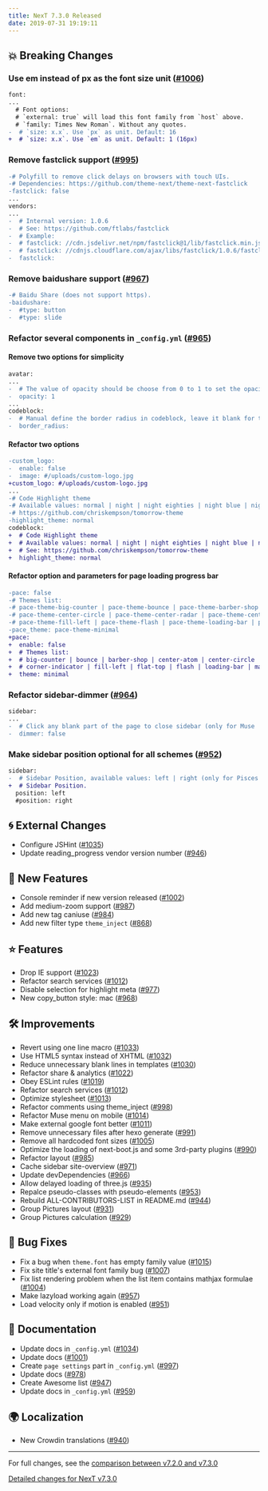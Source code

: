 ```yaml
---
title: NexT 7.3.0 Released
date: 2019-07-31 19:19:11
---
```


## 💥 Breaking Changes

### Use em instead of px as the font size unit ([#1006](https://github.com/theme-next/hexo-theme-next/pull/1006))

```diff
font:
...
  # Font options:
  # `external: true` will load this font family from `host` above.
  # `family: Times New Roman`. Without any quotes.
-  # `size: x.x`. Use `px` as unit. Default: 16
+  # `size: x.x`. Use `em` as unit. Default: 1 (16px)
```

### Remove fastclick support ([#995](https://github.com/theme-next/hexo-theme-next/pull/995))

```diff
-# Polyfill to remove click delays on browsers with touch UIs.
-# Dependencies: https://github.com/theme-next/theme-next-fastclick
-fastclick: false
...
vendors:
...
-  # Internal version: 1.0.6
-  # See: https://github.com/ftlabs/fastclick
-  # Example:
-  # fastclick: //cdn.jsdelivr.net/npm/fastclick@1/lib/fastclick.min.js
-  # fastclick: //cdnjs.cloudflare.com/ajax/libs/fastclick/1.0.6/fastclick.min.js
-  fastclick:
```

### Remove baidushare support ([#967](https://github.com/theme-next/hexo-theme-next/pull/967))

```diff
-# Baidu Share (does not support https).
-baidushare:
-  #type: button
-  #type: slide
```

### Refactor several components in `_config.yml` ([#965](https://github.com/theme-next/hexo-theme-next/pull/965))

#### Remove two options for simplicity

```diff
avatar:
...
-  # The value of opacity should be choose from 0 to 1 to set the opacity of the avatar.
-  opacity: 1
...
codeblock:
-  # Manual define the border radius in codeblock, leave it blank for the default value: 1
-  border_radius:
```

#### Refactor two options

```diff
-custom_logo:
-  enable: false
-  image: #/uploads/custom-logo.jpg
+custom_logo: #/uploads/custom-logo.jpg
...
-# Code Highlight theme
-# Available values: normal | night | night eighties | night blue | night bright
-# https://github.com/chriskempson/tomorrow-theme
-highlight_theme: normal
codeblock:
+  # Code Highlight theme
+  # Available values: normal | night | night eighties | night blue | night bright
+  # See: https://github.com/chriskempson/tomorrow-theme
+  highlight_theme: normal
```

#### Refactor option and parameters for page loading progress bar 

```diff
-pace: false
-# Themes list:
-# pace-theme-big-counter | pace-theme-bounce | pace-theme-barber-shop | pace-theme-center-atom
-# pace-theme-center-circle | pace-theme-center-radar | pace-theme-center-simple | pace-theme-corner-indicator
-# pace-theme-fill-left | pace-theme-flash | pace-theme-loading-bar | pace-theme-mac-osx | pace-theme-minimal
-pace_theme: pace-theme-minimal
+pace:
+  enable: false
+  # Themes list:
+  # big-counter | bounce | barber-shop | center-atom | center-circle | center-radar | center-simple
+  # corner-indicator | fill-left | flat-top | flash | loading-bar | mac-osx | material | minimal
+  theme: minimal
```

### Refactor sidebar-dimmer ([#964](https://github.com/theme-next/hexo-theme-next/pull/964))

```diff
sidebar:
...
-  # Click any blank part of the page to close sidebar (only for Muse | Mist).
-  dimmer: false
```

### Make sidebar position optional for all schemes ([#952](https://github.com/theme-next/hexo-theme-next/pull/952))

```diff
sidebar:
-  # Sidebar Position, available values: left | right (only for Pisces | Gemini).
+  # Sidebar Position.
  position: left
  #position: right
```

## 🌀 External Changes

- Configure JSHint ([#1035](https://github.com/theme-next/hexo-theme-next/pull/1035))
- Update reading_progress vendor version number ([#946](https://github.com/theme-next/hexo-theme-next/pull/946))

## 🌟 New Features

- Console reminder if new version released ([#1002](https://github.com/theme-next/hexo-theme-next/pull/1002))
- Add medium-zoom support ([#987](https://github.com/theme-next/hexo-theme-next/pull/987))
- Add new tag caniuse ([#984](https://github.com/theme-next/hexo-theme-next/pull/984))
- Add new filter type `theme_inject` ([#868](https://github.com/theme-next/hexo-theme-next/pull/868))

## ⭐ Features

- Drop IE support ([#1023](https://github.com/theme-next/hexo-theme-next/pull/1023))
- Refactor search services ([#1012](https://github.com/theme-next/hexo-theme-next/pull/1012))
- Disable selection for highlight meta ([#977](https://github.com/theme-next/hexo-theme-next/pull/977))
- New copy_button style: mac ([#968](https://github.com/theme-next/hexo-theme-next/pull/968))

## 🛠 Improvements

- Revert using one line macro ([#1033](https://github.com/theme-next/hexo-theme-next/pull/1033))
- Use HTML5 syntax instead of XHTML ([#1032](https://github.com/theme-next/hexo-theme-next/pull/1032))
- Reduce unnecessary blank lines in templates ([#1030](https://github.com/theme-next/hexo-theme-next/pull/1030))
- Refactor share & analytics ([#1022](https://github.com/theme-next/hexo-theme-next/pull/1022))
- Obey ESLint rules ([#1019](https://github.com/theme-next/hexo-theme-next/pull/1019))
- Refactor search services ([#1012](https://github.com/theme-next/hexo-theme-next/pull/1012))
- Optimize stylesheet ([#1013](https://github.com/theme-next/hexo-theme-next/pull/1013))
- Refactor comments using theme_inject ([#998](https://github.com/theme-next/hexo-theme-next/pull/998))
- Refactor Muse menu on mobile ([#1014](https://github.com/theme-next/hexo-theme-next/pull/1014))
- Make external google font better ([#1011](https://github.com/theme-next/hexo-theme-next/pull/1011))
- Remove unnecessary files after hexo generate ([#991](https://github.com/theme-next/hexo-theme-next/pull/991))
- Remove all hardcoded font sizes ([#1005](https://github.com/theme-next/hexo-theme-next/pull/1005))
- Optimize the loading of next-boot.js and some 3rd-party plugins ([#990](https://github.com/theme-next/hexo-theme-next/pull/990))
- Refactor layout ([#985](https://github.com/theme-next/hexo-theme-next/pull/985))
- Cache sidebar site-overview ([#971](https://github.com/theme-next/hexo-theme-next/pull/971))
- Update devDependencies ([#966](https://github.com/theme-next/hexo-theme-next/pull/966))
- Allow delayed loading of three.js ([#935](https://github.com/theme-next/hexo-theme-next/pull/935))
- Repalce pseudo-classes with pseudo-elements ([#953](https://github.com/theme-next/hexo-theme-next/pull/953))
- Rebuild ALL-CONTRIBUTORS-LIST in README.md ([#944](https://github.com/theme-next/hexo-theme-next/pull/944))
- Group Pictures layout ([#931](https://github.com/theme-next/hexo-theme-next/pull/931))
- Group Pictures calculation ([#929](https://github.com/theme-next/hexo-theme-next/pull/929))

## 🐞 Bug Fixes

- Fix a bug when `theme.font` has empty family value ([#1015](https://github.com/theme-next/hexo-theme-next/pull/1015))
- Fix site title's external font family bug ([#1007](https://github.com/theme-next/hexo-theme-next/pull/1007))
- Fix list rendering problem when the list item contains mathjax formulae ([#1004](https://github.com/theme-next/hexo-theme-next/pull/1004))
- Make lazyload working again ([#957](https://github.com/theme-next/hexo-theme-next/pull/957))
- Load velocity only if motion is enabled ([#951](https://github.com/theme-next/hexo-theme-next/pull/951))

## 📖 Documentation

- Update docs in `_config.yml` ([#1034](https://github.com/theme-next/hexo-theme-next/pull/1034))
- Update docs ([#1001](https://github.com/theme-next/hexo-theme-next/pull/1001))
- Create `page settings` part in `_config.yml` ([#997](https://github.com/theme-next/hexo-theme-next/pull/997))
- Update docs ([#978](https://github.com/theme-next/hexo-theme-next/pull/978))
- Create Awesome list ([#947](https://github.com/theme-next/hexo-theme-next/pull/947))
- Update docs in `_config.yml` ([#959](https://github.com/theme-next/hexo-theme-next/pull/959))

## 🌍 Localization

- New Crowdin translations ([#940](https://github.com/theme-next/hexo-theme-next/pull/940))

***

For full changes, see the [comparison between v7.2.0 and v7.3.0](https://github.com/theme-next/hexo-theme-next/compare/v7.2.0...v7.3.0)


[Detailed changes for NexT v7.3.0](https://github.com/theme-next/hexo-theme-next/releases/tag/v7.3.0)

